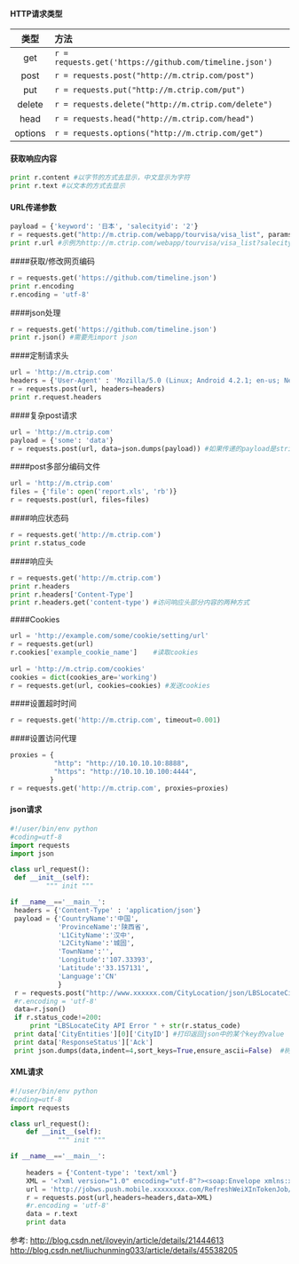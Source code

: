 #### HTTP请求类型
|类型|方法|
|:----:|:----|
|get    | `r = requests.get('https://github.com/timeline.json')`|
|post   | `r = requests.post("http://m.ctrip.com/post")`|
|put    | `r = requests.put("http://m.ctrip.com/put")`|
|delete | `r = requests.delete("http://m.ctrip.com/delete")`|
|head   | `r = requests.head("http://m.ctrip.com/head")`|
|options| `r = requests.options("http://m.ctrip.com/get")`|

#### 获取响应内容
```python
print r.content #以字节的方式去显示，中文显示为字符
print r.text #以文本的方式去显示
```
#### URL传递参数
```python
payload = {'keyword': '日本', 'salecityid': '2'}
r = requests.get("http://m.ctrip.com/webapp/tourvisa/visa_list", params=payload) 
print r.url #示例为http://m.ctrip.com/webapp/tourvisa/visa_list?salecityid=2&keyword=日本
```
####获取/修改网页编码
```python
r = requests.get('https://github.com/timeline.json')
print r.encoding
r.encoding = 'utf-8'
```
####json处理
```python
r = requests.get('https://github.com/timeline.json')
print r.json() #需要先import json    
```
####定制请求头
```python
url = 'http://m.ctrip.com'
headers = {'User-Agent' : 'Mozilla/5.0 (Linux; Android 4.2.1; en-us; Nexus 4 Build/JOP40D) AppleWebKit/535.19 (KHTML, like Gecko) Chrome/18.0.1025.166 Mobile Safari/535.19'}
r = requests.post(url, headers=headers)
print r.request.headers
```
####复杂post请求
```python
url = 'http://m.ctrip.com'
payload = {'some': 'data'}
r = requests.post(url, data=json.dumps(payload)) #如果传递的payload是string而不是dict，需要先调用dumps方法格式化一下
```
####post多部分编码文件
```python
url = 'http://m.ctrip.com'
files = {'file': open('report.xls', 'rb')}
r = requests.post(url, files=files)
```
####响应状态码
```python
r = requests.get('http://m.ctrip.com')
print r.status_code
```
####响应头
```python
r = requests.get('http://m.ctrip.com')
print r.headers
print r.headers['Content-Type']
print r.headers.get('content-type') #访问响应头部分内容的两种方式
```
####Cookies
```python
url = 'http://example.com/some/cookie/setting/url'
r = requests.get(url)
r.cookies['example_cookie_name']    #读取cookies
    
url = 'http://m.ctrip.com/cookies'
cookies = dict(cookies_are='working')
r = requests.get(url, cookies=cookies) #发送cookies
```
####设置超时时间
```python
r = requests.get('http://m.ctrip.com', timeout=0.001)
```
####设置访问代理
```python
proxies = {
           "http": "http://10.10.10.10:8888",
           "https": "http://10.10.10.100:4444",
          }
r = requests.get('http://m.ctrip.com', proxies=proxies)
```

#### json请求
```python
#!/user/bin/env python
#coding=utf-8
import requests
import json

class url_request():
 def __init__(self):
         """ init """    

if __name__=='__main__':
 headers = {'Content-Type' : 'application/json'}
 payload = {'CountryName':'中国',
            'ProvinceName':'陕西省',
            'L1CityName':'汉中',
            'L2CityName':'城固',
            'TownName':'',
            'Longitude':'107.33393',
            'Latitude':'33.157131',
            'Language':'CN'
            }
 r = requests.post("http://www.xxxxxx.com/CityLocation/json/LBSLocateCity",headers=headers,data=paylo
 #r.encoding = 'utf-8'
 data=r.json()
 if r.status_code!=200:
     print "LBSLocateCity API Error " + str(r.status_code)
 print data['CityEntities'][0]['CityID'] #打印返回json中的某个key的value
 print data['ResponseStatus']['Ack']
 print json.dumps(data,indent=4,sort_keys=True,ensure_ascii=False)  #树形打印json，ensure_ascii必须设为False否则中文会显示为unicode
```

#### XML请求
```python
#!/user/bin/env python
#coding=utf-8
import requests

class url_request():
    def __init__(self):
            """ init """    

if __name__=='__main__':
    
    headers = {'Content-type': 'text/xml'}
    XML = '<?xml version="1.0" encoding="utf-8"?><soap:Envelope xmlns:xsi="http://www.w3.org/2001/XMLSchema-instance" xmlns:xsd="http://www.w3.org/2001/XMLSchema" xmlns:soap="http://schemas.xmlsoap.org/soap/envelope/"><soap:Body><Request xmlns="http://tempuri.org/"><jme><JobClassFullName>WeChatJSTicket.JobWS.Job.JobRefreshTicket,WeChatJSTicket.JobWS</JobClassFullName><Action>RUN</Action><Param>1</Param><HostIP>127.0.0.1</HostIP><JobInfo>1</JobInfo><NeedParallel>false</NeedParallel></jme></Request></soap:Body></soap:Envelope>'
    url = 'http://jobws.push.mobile.xxxxxxxx.com/RefreshWeiXInTokenJob/RefreshService.asmx'
    r = requests.post(url,headers=headers,data=XML)
    #r.encoding = 'utf-8'
    data = r.text
    print data
```

参考:
http://blog.csdn.net/iloveyin/article/details/21444613
http://blog.csdn.net/liuchunming033/article/details/45538205
